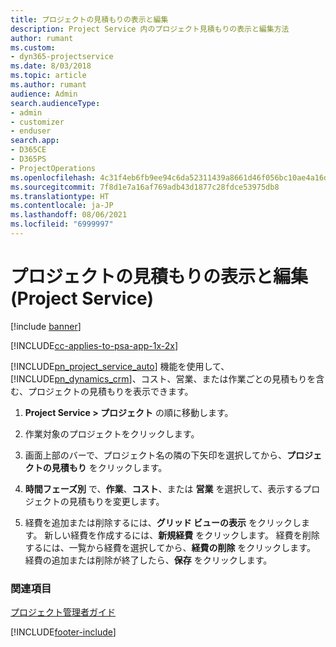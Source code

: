 ```yaml
---
title: プロジェクトの見積もりの表示と編集
description: Project Service 内のプロジェクト見積もりの表示と編集方法
author: rumant
ms.custom:
- dyn365-projectservice
ms.date: 8/03/2018
ms.topic: article
ms.author: rumant
audience: Admin
search.audienceType:
- admin
- customizer
- enduser
search.app:
- D365CE
- D365PS
- ProjectOperations
ms.openlocfilehash: 4c31f4eb6fb9ee94c6da52311439a8661d46f056bc10ae4a16dd53642e2338fe
ms.sourcegitcommit: 7f8d1e7a16af769adb43d1877c28fdce53975db8
ms.translationtype: HT
ms.contentlocale: ja-JP
ms.lasthandoff: 08/06/2021
ms.locfileid: "6999997"
---
```

# <a name="view-and-edit-project-estimates-project-service"></a>プロジェクトの見積もりの表示と編集 (Project Service)

[!include [banner](../includes/psa-now-project-operations.md)]

[!INCLUDE[cc-applies-to-psa-app-1x-2x](../includes/cc-applies-to-psa-app-1x-2x.md)]

[!INCLUDE[pn_project_service_auto](../includes/pn-project-service-auto.md)] 機能を使用して、[!INCLUDE[pn_dynamics_crm](../includes/pn-dynamics-crm.md)]、コスト、営業、または作業ごとの見積もりを含む、プロジェクトの見積もりを表示できます。  
  
1.  **Project Service > プロジェクト** の順に移動します。  
  
2.  作業対象のプロジェクトをクリックします。  
  
3.  画面上部のバーで、プロジェクト名の隣の下矢印を選択してから、**プロジェクトの見積もり** をクリックします。  
  
4.  **時間フェーズ別** で、**作業**、**コスト**、または **営業** を選択して、表示するプロジェクトの見積もりを変更します。  
  
5.  経費を追加または削除するには、**グリッド ビューの表示** をクリックします。 新しい経費を作成するには、**新規経費** をクリックします。 経費を削除するには、一覧から経費を選択してから、**経費の削除** をクリックします。 経費の追加または削除が終了したら、**保存** をクリックします。  
  
### <a name="see-also"></a>関連項目  
 [プロジェクト管理者ガイド](../psa/project-manager-guide.md)


[!INCLUDE[footer-include](../includes/footer-banner.md)]